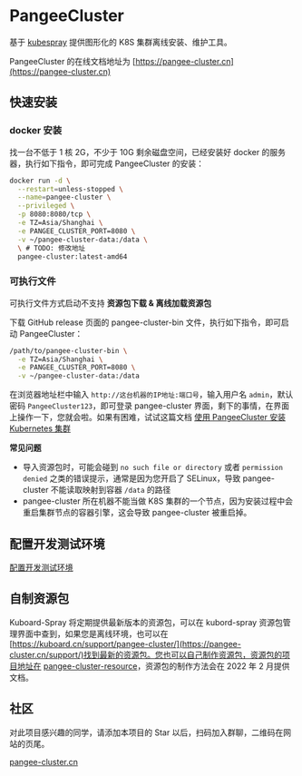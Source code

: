# PangeeCluster

基于 [kubespray](https://github.com/kubernetes-sigs/kubespray) 提供图形化的 K8S 集群离线安装、维护工具。

PangeeCluster 的在线文档地址为 [https://pangee-cluster.cn](https://pangee-cluster.cn)

## 快速安装

### docker 安装
找一台不低于 1 核 2G，不少于 10G 剩余磁盘空间，已经安装好 docker 的服务器，执行如下指令，即可完成 PangeeCluster 的安装：

```sh
docker run -d \
  --restart=unless-stopped \
  --name=pangee-cluster \
  --privileged \
  -p 8080:8080/tcp \
  -e TZ=Asia/Shanghai \
  -e PANGEE_CLUSTER_PORT=8080 \
  -v ~/pangee-cluster-data:/data \
  \ # TODO: 修改地址
  pangee-cluster:latest-amd64
```

### 可执行文件
可执行文件方式启动不支持 **资源包下载 & 离线加载资源包**
 
下载 GitHub release 页面的 pangee-cluster-bin 文件，执行如下指令，即可启动 PangeeCluster：

```sh
/path/to/pangee-cluster-bin \
  -e TZ=Asia/Shanghai \
  -e PANGEE_CLUSTER_PORT=8080 \
  -v ~/pangee-cluster-data:/data
```

在浏览器地址栏中输入 `http://这台机器的IP地址:端口号`，输入用户名 `admin`，默认密码 `PangeeCluster123`，即可登录 pangee-cluster 界面，剩下的事情，在界面上操作一下，您就会啦。如果有困难，试试这篇文档 <a href="https://pangee-cluster.cn/guide/install-k8s.html" target="_blank">使用 PangeeCluster 安装 Kubernetes 集群</a>

**常见问题**

- 导入资源包时，可能会碰到 `no such file or directory` 或者 `permission denied` 之类的错误提示，通常是因为您开启了 SELinux，导致 pangee-cluster 不能读取映射到容器 `/data` 的路径
- pangee-cluster 所在机器不能当做 K8S 集群的一个节点，因为安装过程中会重启集群节点的容器引擎，这会导致 pangee-cluster 被重启掉。

## 配置开发测试环境

[配置开发测试环境](./docs/setup-dev/dev.md)

## 自制资源包

Kuboard-Spray 将定期提供最新版本的资源包，可以在 kubord-spray 资源包管理界面中查到，如果您是离线环境，也可以在 [https://kuboard.cn/support/pangee-cluster/](https://pangee-cluster.cn/support/)找到最新的资源包。您也可以自己制作资源包，资源包的项目地址在 [pangee-cluster-resource](https://github.com/opencmit/pangee-cluster-resource)，资源包的制作方法会在 2022 年 2 月提供文档。

## 社区

对此项目感兴趣的同学，请添加本项目的 Star 以后，扫码加入群聊，二维码在网站的页尾。

[pangee-cluster.cn](https://pangee-cluster.cn)
